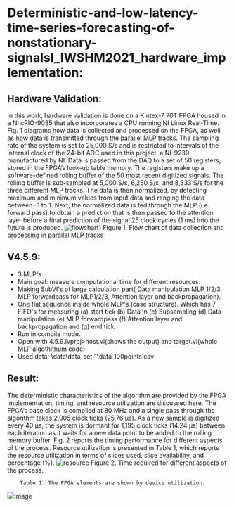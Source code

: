# Deterministic-and-low-latency-time-series-forecasting-of-nonstationary-signalsI_IWSHM2021_hardware_implementation:
## Hardware Validation:
In this work, hardware validation is done on a Kintex-7 70T FPGA housed in a NI
cRIO-9035 that also incorporates a CPU running NI Linux Real-Time. Fig. 1 diagrams
how data is collected and processed on the FPGA, as well as how data is transmitted
through the parallel MLP tracks. The sampling rate of the system is set to 25,000 S/s
and is restricted to intervals of the internal clock of the 24-bit ADC used in this project,
a NI-9239 manufactured by NI. Data is passed from the DAQ to a set of 50 registers,
stored in the FPGA’s look-up table memory. The registers make up a software-defined
rolling buffer of the 50 most recent digitized signals. The rolling buffer is sub-sampled
at 5,000 S/s, 6,250 S/s, and 8,333 S/s for the three different MLP tracks. The data
is then normalized, by detecting maximum and minimum values from input data and
ranging the data between -1 to 1. Next, the normalized data is fed through the MLP (i.e.
forward pass) to obtain a prediction that is then passed to the attention layer before a
final prediction of the signal 25 clock cycles (1 ms) into the future is produced.
![flowchart1](https://user-images.githubusercontent.com/60459286/142488752-07980fbc-af0c-421f-89fc-0f8f7b2a07bc.png)
         Figure 1. Flow chart of data collection and processing in parallel MLP tracks

## V4.5.9:
* 3 MLP's
* Main goal: measure computational time for different resources.
* Making SubVI's of large calculation part( Data manipulation MLP 1/2/3, MLP forwardpass for MLP1/2/3, Attention layer and backpropagation).
* One flat sequence inside whole MLP's (case structure). Which has 7 FIFO's for measuring (a) start tick (b) Data In (c) Subsampling (d) Data manipulation (e) MLP forwardpass (f) Attention layer and backpropagation and (g) end tick.
* Run in compile mode.
* Open with 4.5.9.lvproj>host.vi(shows the output) and target.vi(whole MLP algothithum code)
* Used data: \data\data_set_1\data_100points.csv
## Result:
The deterministic characteristics of the algorithm are provided by the FPGA implementation, timing, and resource utilization are discussed here. The FPGA’s base clock
is compiled at 80 MHz and a single pass through the algorithm takes 2,005 clock ticks
(25.76 µs). As a new sample is digitized every 40 µs, the system is dormant for 1,195
clock ticks (14.24 µs) between each iteration as it waits for a new data point to be added
to the rolling memory buffer. Fig. 2 reports the timing performance for different aspects
of the process. Resource utilization is presented in Table 1, which reports the resource
utilization in terms of slices used, slice availability, and percentage (%).
![resource](https://user-images.githubusercontent.com/60459286/142489065-2179161a-58b5-4365-bde1-90860abf6e35.png)
        Figure 2. Time required for different aspects of the process.
        
        Table 1. The FPGA elements are shown by device utilization.
 ![image](https://user-images.githubusercontent.com/60459286/142489219-023aa639-a553-4f5b-8f69-f80bcc55eb5c.png)
